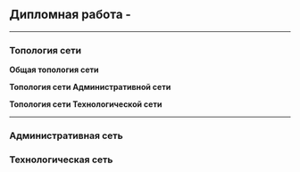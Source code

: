 ## Дипломная работа - 

---

### Топология сети

**Общая топология сети**


**Топология сети Административной сети**



**Топология сети Технологической сети**

---


### Административная сеть








### Технологическая сеть
